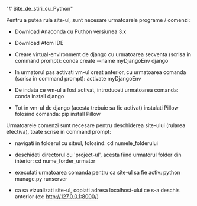 "# Site_de_stiri_cu_Python"

Pentru a putea rula site-ul, sunt necesare urmatoarele programe / comenzi:

- Download Anaconda cu Puthon versiunea 3.x

- Download Atom IDE

- Creare virtual-environment de django cu urmatoarea secventa (scrisa in command prompt): conda create --name myDjangoEnv django

- In urmatorul pas activati vm-ul creat anterior, cu urmatoarea comanda (scrisa in command prompt): activate myDjangoEnv

- De indata ce vm-ul a fost activat, introduceti urmatoarea comanda: conda install django

- Tot in vm-ul de django (acesta trebuie sa fie activat) instalati Pillow folosind comanda: pip install Pillow


Urmatoarele comenzi sunt necesare pentru deschiderea site-ului (rularea efectiva), toate scrise in command prompt:

- navigati in folderul cu siteul, folosind: cd numele_folderului

- deschideti directorul cu 'project-ul', acesta fiind urmatorul folder din interior: cd nume_forder_urmator

- executati urmatoarea comanda pentru ca site-ul sa fie activ: python manage.py runserver

- ca sa vizualizati site-ul, copiati adresa localhost-ului ce s-a deschis anterior (ex: http://127.0.0.1:8000/)

